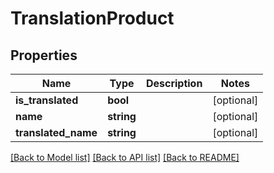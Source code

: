 # TranslationProduct

## Properties
Name | Type | Description | Notes
------------ | ------------- | ------------- | -------------
**is_translated** | **bool** |  | [optional] 
**name** | **string** |  | [optional] 
**translated_name** | **string** |  | [optional] 

[[Back to Model list]](../README.md#documentation-for-models) [[Back to API list]](../README.md#documentation-for-api-endpoints) [[Back to README]](../README.md)


